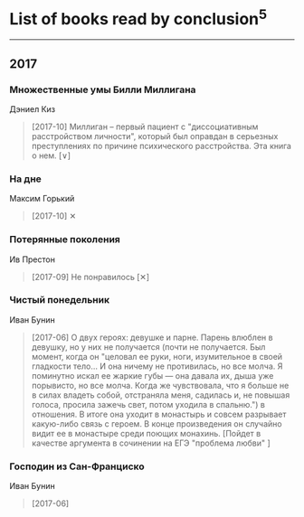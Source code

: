 # List of books read by conclusion<sup>5</sup>
---

## 2017

### Множественные умы Билли Миллигана
Дэниел Киз
> [2017-10] Миллиган – первый пациент с "диссоциативным расстройством личности", который был оправдан в серьезных преступлениях по причине психического расстройства. Эта книга о нем. [∨]


### На дне
Максим Горький
> [2017-10] ✕


### Потерянные поколения
Ив Престон
> [2017-09] Не понравилось [✕]


### Чистый понедельник
Иван Бунин
> [2017-06] О двух героях: девушке и парне. Парень влюблен в девушку, но у них не получается (почти не получается. Был момент, когда он "целовал ее руки, ноги, изумительное в своей гладкости тело... И она ничему не противилась, но все молча. Я поминутно искал ее жаркие губы — она давала их, дыша уже порывисто, но все молча. Когда же чувствовала, что я больше не в силах владеть собой, отстраняла меня, садилась и, не повышая голоса, просила зажечь свет, потом уходила в спальню.") в отношения. В итоге она уходит в монастырь и совсем разрывает какую-либо связь с героем. В конце произведения он случайно видит ее в монастыре среди поющих монахинь. [Пойдет в качестве аргумента в сочинении на ЕГЭ "проблема любви" ]


### Господин из Сан-Фран­цис­ко
Иван Бунин
> [2017-06] 




